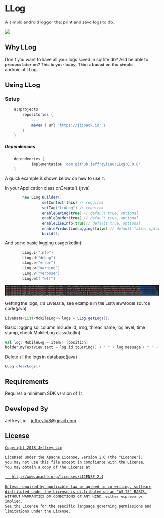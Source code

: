 # LLog
A simple android logger that print and save logs to db.

[![](https://jitpack.io/v/jeffreyliu8/LLog.svg)](https://jitpack.io/#jeffreyliu8/LLog)

Why LLog
----------------
Don't you want to have all your logs saved in sql lite db? And be able to process later on? This is your baby.
This is based on the simple android.util.Log.

Using LLog
----------------

### Setup
```groovy
	allprojects {
		repositories {
			...
			maven { url 'https://jitpack.io' }
		}
	}
```


##### Dependencies
```groovy
	dependencies {
	        implementation 'com.github.jeffreyliu8:LLog:0.0.8'
	}
```

A quick example is shown below on how to use it:

In your Application class onCreate() (java)
```java
        new LLog.Builder()
                .setContext(this) // required
                .setTag("LiuLog") // required
                .enableSaving(true) // default true, optional
                .enableBorder(true) // default true, optional
                .enableLineInfo(true)// default true, optional
                .enableProductionLogging(false) // default false, optional. Every time you set this to true, a puppy dies
                .build();
```

And some basic logging usage(kotlin):
```kotlin
        LLog.i("info")
        LLog.d("debug")
        LLog.e("error")
        LLog.w("warning")
        LLog.v("verbose")
        LLog.wtf("wtf")
```

![Output sample](https://github.com/jeffreyliu8/LLog/blob/master/screenshot.png)


Getting the logs, it's LiveData, see example in the ListViewModel source code(java)
```java
LiveData<List<MobileLog>> logs = LLog.getLogs();
```

Basic logging sql column include id, msg, thread name, log level, time stamp, check MobileLog class(kotlin)
```kotlin
val log: MobileLog = items!![position]
holder.myTextView.text = log.id.toString() + " " + log.message + " " + log.logLevel + " " + log.throwable + " " + log.thread
```
Delete all the logs in database(java)
```java
LLog.clearLogs()
```

Requirements
--------------
Requires a minimum SDK version of 14

Developed By
-------
Jeffrey Liu - <jeffreyliu8@gmail.com>

<a href="https://www.linkedin.com/in/jeffrey-liu-08a0b936">

License
-------

    Copyright 2018 Jeffrey Liu

    Licensed under the Apache License, Version 2.0 (the "License");
    you may not use this file except in compliance with the License.
    You may obtain a copy of the License at

       http://www.apache.org/licenses/LICENSE-2.0

    Unless required by applicable law or agreed to in writing, software
    distributed under the License is distributed on an "AS IS" BASIS,
    WITHOUT WARRANTIES OR CONDITIONS OF ANY KIND, either express or implied.
    See the License for the specific language governing permissions and
    limitations under the License.
